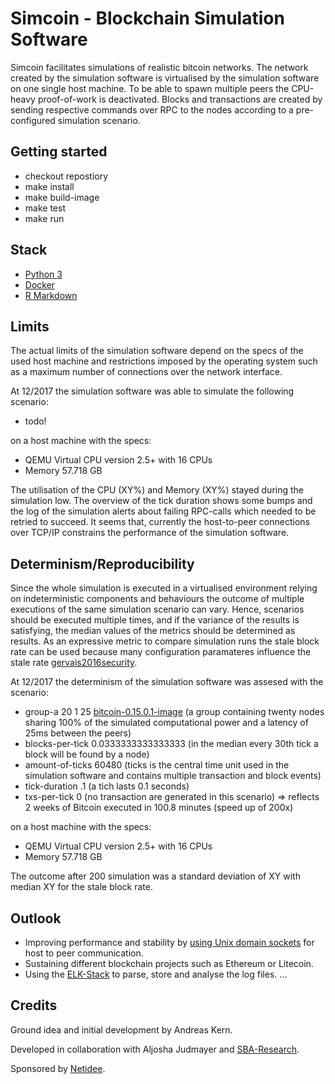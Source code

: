 # Simcoin - Blockchain Simulation Software
Simcoin facilitates simulations of realistic bitcoin networks. The network created by the simulation software is virtualised by the simulation software on one single host machine. To be able to spawn multiple peers the CPU-heavy proof-of-work is deactivated. Blocks and transactions are created by sending respective commands over RPC to the nodes according to a pre-configured simulation scenario.

## Getting started
* checkout repostiory
* make install
* make build-image
* make test
* make run

## Stack
* [Python 3](https://www.python.org/)
* [Docker](https://www.docker.com/)
* [R Markdown](http://rmarkdown.rstudio.com/)

## Limits
The actual limits of the simulation software depend on the specs of the used host machine and restrictions imposed by the operating system such as a maximum number of connections over the network interface.

At 12/2017 the simulation software was able to simulate the following scenario:
* todo!

on a host machine with the specs:
* QEMU Virtual CPU version 2.5+ with 16 CPUs
* Memory 57.718 GB

The utilisation of the CPU (XY%) and Memory (XY%) stayed during the simulation low. The overview of the tick duration shows some bumps and the log of the simulation alerts about failing RPC-calls which needed to be retried to succeed. It seems that, currently the host-to-peer connections over TCP/IP constrains the performance of the simulation software.

## Determinism/Reproducibility
Since the whole simulation is executed in a virtualised environment relying on indeterministic components and behaviours the outcome of multiple executions of the same simulation scenario can vary. Hence, scenarios should be executed multiple times, and if the variance of the results is satisfying, the median values of the metrics should be determined as results. As an expressive metric to compare simulation runs the stale block rate can be used because many configuration paramateres influence the stale rate [gervais2016security](https://eprint.iacr.org/2016/555.pdf).

At 12/2017 the determinism of the simulation software was assesed with the scenario:
* group-a 20 1 25 [bitcoin-0.15.0.1-image](https://github.com/simonmulser/bitcoin/releases/tag/simcoin) (a group containing twenty nodes sharing 100% of the simulated computational power and a latency of 25ms between the peers)
* blocks-per-tick 0.0333333333333333 (in the median every 30th tick a block will be found by a node)
* amount-of-ticks 60480 (ticks is the central time unit used in the simulation software and contains multiple transaction and block events)
* tick-duration .1 (a tich lasts 0.1 seconds)
* txs-per-tick 0 (no transaction are generated in this scenario)
=> reflects 2 weeks of Bitcoin executed in 100.8 minutes (speed up of 200x)

on a host machine with the specs:
* QEMU Virtual CPU version 2.5+ with 16 CPUs
* Memory 57.718 GB

The outcome after 200 simulation was a standard deviation of XY with median XY for the stale block rate.

## Outlook
* Improving performance and stability by [using Unix domain sockets](https://github.com/bitcoin/bitcoin/pull/9979) for host to peer communication. 
* Sustaining different blockchain projects such as Ethereum or Litecoin.
* Using the [ELK-Stack](https://www.elastic.co/products) to parse, store and analyse the log files.
...

## Credits
Ground idea and initial development by Andreas Kern.

Developed in collaboration with Aljosha Judmayer and [SBA-Research](https://www.sba-research.org/).

Sponsored by [Netidee](https://www.netidee.at/).
